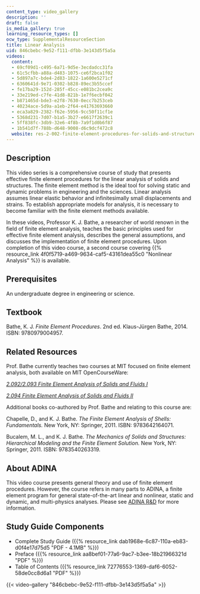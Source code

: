 ```yaml
---
content_type: video_gallery
description: ''
draft: false
is_media_gallery: true
learning_resource_types: []
ocw_type: SupplementalResourceSection
title: Linear Analysis
uid: 846cbebc-9e52-f111-dfbb-3e143d5f5a5a
videos:
  content:
  - 69cf09d1-c495-6a71-9d5e-3ecdadcc31fa
  - 61c5cfbb-a88a-d483-1075-ce6f2bca1f02
  - 5d897a7c-bde4-2d83-1822-1a600e5271cf
  - 6360641d-9e71-0302-b828-89ec3b55ccef
  - fe17ba29-152d-285f-45cc-e081bc2cea9c
  - 33e219ed-c7fe-41d8-821b-1e7f6ecbf042
  - b871465d-bde3-e2f8-7630-0ecc7b253ceb
  - 40234ace-5d9a-a1eb-2f64-e41763693660
  - eca3a829-2382-f62e-5956-9cc50f11cf1e
  - 5368d231-7d07-b1a5-3b27-e6617f2639c1
  - 5ff838fc-3db9-32e6-4f8b-7a9f1d0b6f87
  - 1b541d7f-788b-d648-9008-d6c9dcf472c8
  website: res-2-002-finite-element-procedures-for-solids-and-structures-spring-2010
---
```

## Description

This video series is a comprehensive course of study that presents effective finite element procedures for the linear analysis of solids and structures. The finite element method is the ideal tool for solving static and dynamic problems in engineering and the sciences. Linear analysis assumes linear elastic behavior and infinitesimally small displacements and strains. To establish appropriate models for analysis, it is necessary to become familiar with the finite element methods available.

In these videos, Professor K. J. Bathe, a researcher of world renown in the field of finite element analysis, teaches the basic principles used for effective finite element analysis, describes the general assumptions, and discusses the implementation of finite element procedures. Upon completion of this video course, a second course covering {{% resource_link 4f0f5719-a469-9634-caf5-43161dea55c0 "Nonlinear Analysis" %}} is available.

## Prerequisites

An undergraduate degree in engineering or science.

## Textbook

Bathe, K. J. _Finite Element Procedures_. 2nd ed. Klaus-Jürgen Bathe, 2014. ISBN: 9780979004957.

## Related Resources

Prof. Bathe currently teaches two courses at MIT focused on finite element analysis, both available on MIT OpenCourseWare:

[_2.092/2.093 Finite Element Analysis of Solids and Fluids I_](/courses/2-092-finite-element-analysis-of-solids-and-fluids-i-fall-2009)

[_2.094 Finite Element Analysis of Solids and Fluids II_](/courses/2-094-finite-element-analysis-of-solids-and-fluids-ii-spring-2011)

Additional books co-authored by Prof. Bathe and relating to this course are:

Chapelle, D., and K. J. Bathe. _The Finite Element Analysis of Shells: Fundamentals._ New York, NY: Springer, 2011. ISBN: 9783642164071.

Bucalem, M. L., and K. J. Bathe. _The Mechanics of Solids and Structures: Hierarchical Modeling and the Finite Element Solution._ New York, NY: Springer, 2011. ISBN: 9783540263319.

## About ADINA

This video course presents general theory and use of finite element procedures. However, the course refers in many parts to ADINA, a finite element program for general state-of-the-art linear and nonlinear, static and dynamic, and multi-physics analyses. Please see [ADINA R&D](http://www.adina.com/) for more information.

## Study Guide Components

- Complete Study Guide ({{% resource_link dab1968e-6c87-110a-eb83-d0f4e17d75d5 "PDF - 4.1MB" %}})
- Preface ({{% resource_link aa8bef01-77a6-9ac7-b3ee-18b21966321d "PDF" %}})
- Table of Contents ({{% resource_link 72776553-1369-daf6-6052-58de0cc8d6a1 "PDF" %}})

{{< video-gallery "846cbebc-9e52-f111-dfbb-3e143d5f5a5a" >}}